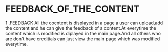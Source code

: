 # FEEDBACK_OF_THE_CONTENT
1 .FEEDBACK 
 All the cocntent is displayed in a page a user can upload,add the content and he can give the feedback of a content.At everytime the content which is modified is diplayed in the main page.And all others who are don't have creditials can just view the main page which was modified everytime.
